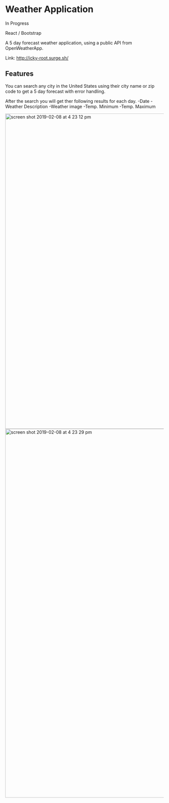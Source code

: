 # Weather Application

In Progress

React / Bootstrap

A 5 day forecast weather application, using a public API from OpenWeatherApp.

Link: http://icky-root.surge.sh/

## Features

You can search any city in the United States using their city name or zip code to get a 5 day forecast with error handling.

After the search you will get ther following results for each day.
-Date
-Weather Description
-Weather image
-Temp. Minimum
-Temp. Maximum

<img width="1000" alt="screen shot 2019-02-08 at 4 23 12 pm" src="https://user-images.githubusercontent.com/40579877/52511635-181f5d00-2bbe-11e9-8cf8-262b9bf8f303.png">
<img width="1170" alt="screen shot 2019-02-08 at 4 23 29 pm" src="https://user-images.githubusercontent.com/40579877/52511636-19508a00-2bbe-11e9-9f07-9738946319cf.png">
